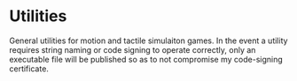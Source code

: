 # Utilities
General utilities for motion and tactile simulaiton games. In the event a utility requires string naming or code signing to operate correctly, only an executable file will be published so as to not compromise my code-signing certificate.
